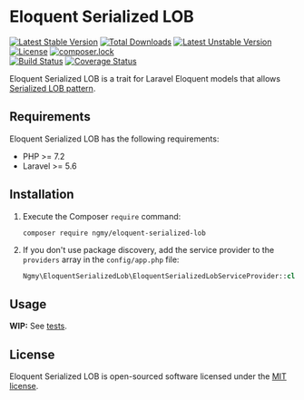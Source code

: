 # Eloquent Serialized LOB

[![Latest Stable Version](https://poser.pugx.org/ngmy/eloquent-serialized-lob/v/stable)](https://packagist.org/packages/ngmy/eloquent-serialized-lob)
[![Total Downloads](https://poser.pugx.org/ngmy/eloquent-serialized-lob/downloads)](https://packagist.org/packages/ngmy/eloquent-serialized-lob)
[![Latest Unstable Version](https://poser.pugx.org/ngmy/eloquent-serialized-lob/v/unstable)](https://packagist.org/packages/ngmy/eloquent-serialized-lob)
[![License](https://poser.pugx.org/ngmy/eloquent-serialized-lob/license)](https://packagist.org/packages/ngmy/eloquent-serialized-lob)
[![composer.lock](https://poser.pugx.org/ngmy/eloquent-serialized-lob/composerlock)](https://packagist.org/packages/ngmy/eloquent-serialized-lob)<br>
[![Build Status](https://travis-ci.org/ngmy/eloquent-serialized-lob.svg?branch=master)](https://travis-ci.org/ngmy/eloquent-serialized-lob)
[![Coverage Status](https://coveralls.io/repos/ngmy/eloquent-serialized-lob/badge.svg?branch=master)](https://coveralls.io/r/ngmy/eloquent-serialized-lob?branch=master)

Eloquent Serialized LOB is a trait for Laravel Eloquent models that allows [Serialized LOB pattern](http://martinfowler.com/eaaCatalog/serializedLOB.html).

## Requirements

Eloquent Serialized LOB has the following requirements:

* PHP >= 7.2
* Laravel >= 5.6

## Installation

1. Execute the Composer `require` command:
   ```console
   composer require ngmy/eloquent-serialized-lob
   ```
2. If you don't use package discovery, add the service provider to the `providers` array in the `config/app.php` file:
   ```php
   Ngmy\EloquentSerializedLob\EloquentSerializedLobServiceProvider::class,
   ```

## Usage

**WIP:** See [tests](/tests).

## License

Eloquent Serialized LOB is open-sourced software licensed under the [MIT license](http://opensource.org/licenses/MIT).
